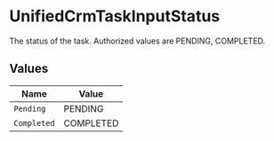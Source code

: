 # UnifiedCrmTaskInputStatus

The status of the task. Authorized values are PENDING, COMPLETED.


## Values

| Name        | Value       |
| ----------- | ----------- |
| `Pending`   | PENDING     |
| `Completed` | COMPLETED   |